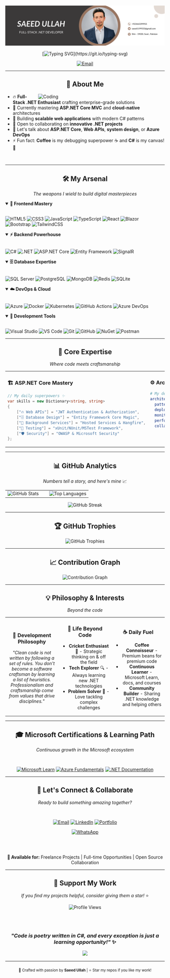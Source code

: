 ![head](https://github.com/saeedullah111/saeedullah111/blob/main/Saeedullah.png)
<div align="center">
  
[![Typing SVG](https://readme-typing-svg.demolab.com?font=Fira+Code&weight=600&size=28&pause=1000&color=00D9FF&center=true&vCenter=true&width=600&lines=Full-Stack+.NET+Developer;Building+Enterprise+Web+Solutions;Coffee+%2B+C%23+%3D+Innovation+%E2%98%95;Welcome+to+my+Digital+Space!)](https://git.io/typing-svg)

<p align="center">
  <a href="mailto:saeed1199553@gmail.com">
    <img src="https://img.shields.io/badge/📫_Let's_Connect-FF6B6B?style=for-the-badge&logoColor=white" alt="Email"/>
  </a>
</p>

</div>

---

<div align="center">

## 🚀 About Me

</div>

<img align="right" alt="Coding" width="400" src="https://raw.githubusercontent.com/abhisheknaiidu/abhisheknaiidu/master/code.gif">

- 🔥 **Full-Stack .NET Enthusiast** crafting enterprise-grade solutions
- 🚀 Currently mastering **ASP.NET Core MVC** and **cloud-native** architectures  
- 🌱 Building **scalable web applications** with modern C# patterns
- 🤝 Open to collaborating on **innovative .NET projects**
- 💬 Let's talk about **ASP.NET Core**, **Web APIs**, **system design**, or **Azure DevOps**
- ⚡ Fun fact: **Coffee** is my debugging superpower ☕ and **C#** is my canvas! 🎨

<br clear="both"/>

---

<div align="center">

## 🛠️ My Arsenal

*The weapons I wield to build digital masterpieces*

</div>

<details open>
<summary><b>🎨 Frontend Mastery</b></summary>
<br>

![HTML5](https://img.shields.io/badge/HTML5-E34F26?style=for-the-badge&logo=html5&logoColor=white)
![CSS3](https://img.shields.io/badge/CSS3-1572B6?style=for-the-badge&logo=css3&logoColor=white)
![JavaScript](https://img.shields.io/badge/JavaScript-F7DF1E?style=for-the-badge&logo=javascript&logoColor=black)
![TypeScript](https://img.shields.io/badge/TypeScript-007ACC?style=for-the-badge&logo=typescript&logoColor=white)
![React](https://img.shields.io/badge/React-20232A?style=for-the-badge&logo=react&logoColor=61DAFB)
![Blazor](https://img.shields.io/badge/Blazor-512BD4?style=for-the-badge&logo=blazor&logoColor=white)
![Bootstrap](https://img.shields.io/badge/Bootstrap-563D7C?style=for-the-badge&logo=bootstrap&logoColor=white)
![TailwindCSS](https://img.shields.io/badge/Tailwind_CSS-38B2AC?style=for-the-badge&logo=tailwind-css&logoColor=white)

</details>

<details open>
<summary><b>⚡ Backend Powerhouse</b></summary>
<br>

![C#](https://img.shields.io/badge/C%23-239120?style=for-the-badge&logo=c-sharp&logoColor=white)
![.NET](https://img.shields.io/badge/.NET-512BD4?style=for-the-badge&logo=dotnet&logoColor=white)
![ASP.NET Core](https://img.shields.io/badge/ASP.NET_Core-512BD4?style=for-the-badge&logo=dotnet&logoColor=white)
![Entity Framework](https://img.shields.io/badge/Entity_Framework-512BD4?style=for-the-badge&logo=dotnet&logoColor=white)
![SignalR](https://img.shields.io/badge/SignalR-512BD4?style=for-the-badge&logo=dotnet&logoColor=white)

</details>

<details open>
<summary><b>🗄️ Database Expertise</b></summary>
<br>

![SQL Server](https://img.shields.io/badge/SQL_Server-CC2927?style=for-the-badge&logo=microsoft-sql-server&logoColor=white)
![PostgreSQL](https://img.shields.io/badge/PostgreSQL-316192?style=for-the-badge&logo=postgresql&logoColor=white)
![MongoDB](https://img.shields.io/badge/MongoDB-4EA94B?style=for-the-badge&logo=mongodb&logoColor=white)
![Redis](https://img.shields.io/badge/Redis-DC382D?style=for-the-badge&logo=redis&logoColor=white)
![SQLite](https://img.shields.io/badge/SQLite-07405E?style=for-the-badge&logo=sqlite&logoColor=white)

</details>

<details open>
<summary><b>☁️ DevOps & Cloud</b></summary>
<br>

![Azure](https://img.shields.io/badge/Microsoft_Azure-0078D4?style=for-the-badge&logo=microsoft-azure&logoColor=white)
![Docker](https://img.shields.io/badge/Docker-2496ED?style=for-the-badge&logo=docker&logoColor=white)
![Kubernetes](https://img.shields.io/badge/Kubernetes-326CE5?style=for-the-badge&logo=kubernetes&logoColor=white)
![GitHub Actions](https://img.shields.io/badge/GitHub_Actions-2088FF?style=for-the-badge&logo=github-actions&logoColor=white)
![Azure DevOps](https://img.shields.io/badge/Azure_DevOps-0078D7?style=for-the-badge&logo=azure-devops&logoColor=white)

</details>

<details open>
<summary><b>🔧 Development Tools</b></summary>
<br>

![Visual Studio](https://img.shields.io/badge/Visual_Studio-5C2D91?style=for-the-badge&logo=visual-studio&logoColor=white)
![VS Code](https://img.shields.io/badge/VS_Code-007ACC?style=for-the-badge&logo=visual-studio-code&logoColor=white)
![Git](https://img.shields.io/badge/Git-F05032?style=for-the-badge&logo=git&logoColor=white)
![GitHub](https://img.shields.io/badge/GitHub-100000?style=for-the-badge&logo=github&logoColor=white)
![NuGet](https://img.shields.io/badge/NuGet-004880?style=for-the-badge&logo=nuget&logoColor=white)
![Postman](https://img.shields.io/badge/Postman-FF6C37?style=for-the-badge&logo=postman&logoColor=white)

</details>

---

<div align="center">

## 🎯 Core Expertise

*Where code meets craftsmanship*

</div>

<table align="center">
<tr>
<td width="50%" valign="top">

### 🏗️ **ASP.NET Core Mastery**
```csharp
// My daily superpowers ✨
var skills = new Dictionary<string, string>
{
    ["🔥 Web APIs"] = "JWT Authentication & Authorization",
    ["🗄️ Database Design"] = "Entity Framework Core Magic",
    ["🔄 Background Services"] = "Hosted Services & Hangfire",
    ["🧪 Testing"] = "xUnit/NUnit/MSTest Framework",
    ["🛡️ Security"] = "OWASP & Microsoft Security"
};
```

</td>
<td width="50%" valign="top">

### ⚙️ **Architecture & Patterns**
```yaml
# My development philosophy 🚀
architecture:
  patterns: [MVC, Clean Architecture, CQRS, DDD]
  deployment: [Docker, Azure, CI/CD]
  monitoring: [Application Insights, Serilog]
  performance: [Caching, Memory Management]
  collaboration: [Git Workflows, Code Reviews]
```

</td>
</tr>
</table>

---

<div align="center">

## 📊 GitHub Analytics

*Numbers tell a story, and here's mine* 📈

</div>

<div align="center">
<table>
<tr>
<td width="50%">

<img src="https://github-readme-stats.vercel.app/api?username=saeedullah111&show_icons=true&theme=tokyonight&hide_border=true&count_private=true" alt="GitHub Stats" width="100%"/>

</td>
<td width="50%">

<img src="https://github-readme-stats.vercel.app/api/top-langs/?username=saeedullah111&layout=compact&theme=tokyonight&hide_border=true" alt="Top Languages" width="100%"/>

</td>
</tr>
</table>
</div>

<div align="center">

<img src="https://github-readme-streak-stats.herokuapp.com/?user=saeedullah111&theme=tokyonight&hide_border=true" alt="GitHub Streak" width="60%"/>

</div>

---

<div align="center">

## 🏆 GitHub Trophies

<img src="https://github-profile-trophy.vercel.app/?username=saeedullah111&theme=tokyonight&no-frame=true&row=1&column=7" alt="GitHub Trophies"/>

</div>

---

<div align="center">

## 📈 Contribution Graph

<img src="https://github-readme-activity-graph.vercel.app/graph?username=saeedullah111&bg_color=1a1b27&color=38bdae&line=70a5fd&point=bf91f3&area=true&hide_border=true" alt="Contribution Graph"/>

</div>

---

<div align="center">

## 💡 Philosophy & Interests

*Beyond the code*

</div>

<table align="center">
<tr>
<td align="center" width="33%">

### 🎯 **Development Philosophy**
*"Clean code is not written by following a set of rules. You don't become a software craftsman by learning a list of heuristics. Professionalism and craftsmanship come from values that drive disciplines."*

</td>
<td align="center" width="33%">

### 🏏 **Life Beyond Code**
- **Cricket Enthusiast** 🏏 - Strategic thinking on & off the field
- **Tech Explorer** 🔍 - Always learning new .NET technologies
- **Problem Solver** 🧩 - Love tackling complex challenges

</td>
<td align="center" width="33%">

### ☕ **Daily Fuel**
- **Coffee Connoisseur** - Premium beans for premium code
- **Continuous Learner** - Microsoft Learn, docs, and courses
- **Community Builder** - Sharing .NET knowledge and helping others

</td>
</tr>
</table>

---

<div align="center">

## 🎓 Microsoft Certifications & Learning Path

*Continuous growth in the Microsoft ecosystem*

<br>

[![Microsoft Learn](https://img.shields.io/badge/Microsoft_Learn-0078D4?style=for-the-badge&logo=microsoft&logoColor=white)](https://docs.microsoft.com/en-us/learn/)
[![Azure Fundamentals](https://img.shields.io/badge/Azure_Fundamentals-0078D4?style=for-the-badge&logo=microsoft-azure&logoColor=white)](https://docs.microsoft.com/en-us/learn/certifications/azure-fundamentals/)
[![.NET Documentation](https://img.shields.io/badge/.NET_Docs-512BD4?style=for-the-badge&logo=dotnet&logoColor=white)](https://docs.microsoft.com/en-us/dotnet/)

</div>

---

<div align="center">

## 🤝 Let's Connect & Collaborate

*Ready to build something amazing together?*

<br>

[![Email](https://img.shields.io/badge/Email-D14836?style=for-the-badge&logo=gmail&logoColor=white&labelColor=D14836)](mailto:saeed1199553@gmail.com)
[![LinkedIn](https://img.shields.io/badge/LinkedIn-0077B5?style=for-the-badge&logo=linkedin&logoColor=white&labelColor=0077B5)](https://linkedin.com/in/saeed-ullah-684516335)
[![Portfolio](https://img.shields.io/badge/Portfolio-FF6B6B?style=for-the-badge&logo=google-chrome&logoColor=white&labelColor=FF6B6B)](https://your-portfolio.com)

[![WhatsApp](https://img.shields.io/badge/WhatsApp-25D366?style=for-the-badge&logo=whatsapp&logoColor=white&labelColor=25D366)](https://wa.me/+923465399955)

<br><br>

**🎯 Available for:** Freelance Projects | Full-time Opportunities | Open Source Collaboration

</div>

---

<div align="center">

## 💖 Support My Work

*If you find my projects helpful, consider giving them a star!* ⭐

<img src="https://komarev.com/ghpvc/?username=saeedullah111&label=Profile%20Views&color=FF6B6B&style=for-the-badge" alt="Profile Views"/>

<br><br>

### *"Code is poetry written in C#, and every exception is just a learning opportunity!"* ✨

<img src="https://capsule-render.vercel.app/api?type=waving&color=gradient&height=100&section=footer&animation=twinkling"/>

</div>

---

<div align="center">
<sub>💝 Crafted with passion by <strong>Saeed Ullah</strong> | ⭐ Star my repos if you like my work!</sub>
</div>
